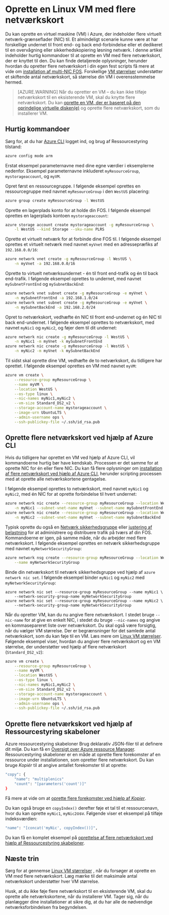 <properties
   pageTitle="Oprette en Linux VM med flere netværkskort | Microsoft Azure"
   description="Lær, hvordan du opretter en Linux VM med flere netværkskort, der er knyttet til den ved hjælp af Azure CLI eller Ressourcestyring skabeloner."
   services="virtual-machines-linux"
   documentationCenter=""
   authors="iainfoulds"
   manager="timlt"
   editor=""/>

<tags
   ms.service="virtual-machines-linux"
   ms.devlang="na"
   ms.topic="article"
   ms.tgt_pltfrm="vm-linux"
   ms.workload="infrastructure"
   ms.date="10/27/2016"
   ms.author="iainfou"/>

# <a name="creating-a-linux-vm-with-multiple-nics"></a>Oprette en Linux VM med flere netværkskort
Du kan oprette en virtuel maskine (VM) i Azure, der indeholder flere virtuelt netværk-grænseflader (NIC) til. Et almindeligt scenarie kunne være at har forskellige undernet til front end- og back end-forbindelse eller et dedikeret til en overvågning eller sikkerhedskopiering løsning netværk. I denne artikel indeholder hurtig kommandoer til at oprette en VM med flere netværkskort, der er knyttet til den. Du kan finde detaljerede oplysninger, herunder hvordan du opretter flere netværkskort i din egen fest scripts få mere at vide om [installation af multi-NIC FOS](../virtual-network/virtual-network-deploy-multinic-arm-cli.md). Forskellige [VM størrelser](virtual-machines-linux-sizes.md) understøtter et skiftende antal netværkskort, så størrelse din VM i overensstemmelse hermed.

>[AZURE.WARNING] Når du opretter en VM – du kan ikke tilføje netværkskort til en eksisterende VM, skal du knytte flere netværkskort. Du kan [oprette en VM, der er baseret på den oprindelige virtuelle disken(e)](virtual-machines-linux-copy-vm.md) og oprette flere netværkskort, som du installerer VM.

## <a name="quick-commands"></a>Hurtig kommandoer
Sørg for, at du har [Azure CLI](../xplat-cli-install.md) logget ind, og brug af Ressourcestyring tilstand:

```bash
azure config mode arm
```

Erstat eksempel parameternavne med dine egne værdier i eksemplerne nedenfor. Eksempel parameternavne inkluderet `myResourceGroup`, `mystorageaccount`, og `myVM`.

Opret først en ressourcegruppe. I følgende eksempel oprettes en ressourcegruppe med navnet `myResourceGroup` i den `WestUS` placering:

```bash
azure group create myResourceGroup -l WestUS
```

Oprette en lagerplads konto for at holde din FOS. I følgende eksempel oprettes en lagerplads kontoen `mystorageaccount`:

```bash
azure storage account create mystorageaccount -g myResourceGroup \
    -l WestUS --kind Storage --sku-name PLRS
```

Oprette et virtuelt netværk for at forbinde dine FOS til. I følgende eksempel oprettes et virtuelt netværk med navnet `myVnet` med en adressepræfiks af `192.168.0.0/16`:

```bash
azure network vnet create -g myResourceGroup -l WestUS \
    -n myVnet -a 192.168.0.0/16
```

Oprette to virtuelt netværksundernet - én til front end-trafik og én til back end-trafik. I følgende eksempel oprettes to undernet, med navnet `mySubnetFrontEnd` og `mySubnetBackEnd`:

```bash
azure network vnet subnet create -g myResourceGroup -e myVnet \
    -n mySubnetFrontEnd -a 192.168.1.0/24
azure network vnet subnet create -g myResourceGroup -e myVnet \
    -n mySubnetBackEnd -a 192.168.2.0/24
```

Opret to netværkskort, vedhæfte én NIC til front end-undernet og én NIC til back end-undernet. I følgende eksempel oprettes to netværkskort, med navnet `myNic1` og `myNic2`, og føjer dem til dit undernet:

```bash
azure network nic create -g myResourceGroup -l WestUS \
    -n myNic1 -m myVnet -k mySubnetFrontEnd
azure network nic create -g myResourceGroup -l WestUS \
    -n myNic2 -m myVnet -k mySubnetBackEnd
```

Til sidst skal oprette dine VM, vedhæfte de to netværkskort, du tidligere har oprettet. I følgende eksempel oprettes en VM med navnet `myVM`:

```bash
azure vm create \
    --resource-group myResourceGroup \
    --name myVM \
    --location WestUS \
    --os-type linux \
    --nic-names myNic1,myNic2 \
    --vm-size Standard_DS2_v2 \
    --storage-account-name mystorageaccount \
    --image-urn UbuntuLTS \
    --admin-username ops \
    --ssh-publickey-file ~/.ssh/id_rsa.pub
```

## <a name="creating-multiple-nics-using-azure-cli"></a>Oprette flere netværkskort ved hjælp af Azure CLI
Hvis du tidligere har oprettet en VM ved hjælp af Azure CLI, vil kommandoerne hurtig bør have kendskab. Processen er det samme for at oprette NIC for én eller flere NIC. Du kan få flere oplysninger om [installation af flere netværkskort ved hjælp af Azure CLI](../virtual-network/virtual-network-deploy-multinic-arm-cli.md), herunder scripting processen med at oprette alle netværkskortene gentagelse.

I følgende eksempel oprettes to netværkskort, med navnet `myNic1` og `myNic2`, med én NIC for at oprette forbindelse til hvert undernet:

```bash
azure network nic create --resource-group myResourceGroup --location WestUS \
    -n myNic1 --subnet-vnet-name myVnet --subnet-name mySubnetFrontEnd
azure network nic create --resource-group myResourceGroup --location WestUS \
    -n myNic2 --subnet-vnet-name myVnet --subnet-name mySubnetBackEnd
```

Typisk oprette du også en [Netværk sikkerhedsgruppe](../virtual-network/virtual-networks-nsg.md) eller [justering af belastning](../load-balancer/load-balancer-overview.md) for at administrere og distribuere trafik på tværs af din FOS. Kommandoerne er igen, på samme måde, når du arbejder med flere netværkskort. I følgende eksempel oprettes en netværk sikkerhedsgruppe med navnet `myNetworkSecurityGroup`:

```bash
azure network nsg create --resource-group myResourceGroup --location WestUS \
    --name myNetworkSecurityGroup
```

Binde din netværkskort til netværk sikkerhedsgruppe ved hjælp af `azure network nic set`. I følgende eksempel binder `myNic1` og `myNic2` med `myNetworkSecurityGroup`:

```bashazure 
azure network nic set --resource-group myResourceGroup --name myNic1 \
    --network-security-group-name myNetworkSecurityGroup
azure network nic set --resource-group myResourceGroup --name myNic2 \
    --network-security-group-name myNetworkSecurityGroup
```

Når du opretter VM, kan du nu angive flere netværkskort. I stedet bruge `--nic-name` for at give en enkelt NIC, i stedet du bruge `--nic-names` og angive en kommasepareret liste over netværkskort. Du skal også være forsigtig, når du vælger VM størrelse. Der er begrænsninger for det samlede antal netværkskort, som du kan føje til en VM. Læs mere om [Linux VM størrelser](virtual-machines-linux-sizes.md). Følgende eksempel viser, hvordan du angiver flere netværkskort og en VM størrelse, der understøtter ved hjælp af flere netværkskort (`Standard_DS2_v2`):

```bash
azure vm create \
    --resource-group myResourceGroup \
    --name myVM \
    --location WestUS \
    --os-type linux \
    --nic-names myNic1,myNic2 \
    --vm-size Standard_DS2_v2 \
    --storage-account-name mystorageaccount \
    --image-urn UbuntuLTS \
    --admin-username ops \
    --ssh-publickey-file ~/.ssh/id_rsa.pub
```

## <a name="creating-multiple-nics-using-resource-manager-templates"></a>Oprette flere netværkskort ved hjælp af Ressourcestyring skabeloner
Azure ressourcestyring skabeloner Brug deklarativ JSON-filer til at definere dit miljø. Du kan få en [Oversigt over Azure ressource Manager](../azure-resource-manager/resource-group-overview.md). Ressourcestyring skabeloner er en måde at oprette flere forekomster af en ressource under installationen, som opretter flere netværkskort. Du kan bruge *Kopiér* til at angive antallet forekomster til at oprette:

```bash
"copy": {
    "name": "multiplenics"
    "count": "[parameters('count')]"
}
```

Få mere at vide om at [oprette flere forekomster ved hjælp af *Kopier*](../resource-group-create-multiple.md). 

Du kan også bruge en `copyIndex()` derefter føje et tal til et ressourcenavn, hvor du kan oprette `myNic1`, `myNic2`osv. Følgende viser et eksempel på tilføje indeksværdien:

```bash
"name": "[concat('myNic', copyIndex())]", 
```

Du kan få en komplet eksempel på [oprettelse af flere netværkskort ved hjælp af Ressourcestyring skabeloner](../virtual-network/virtual-network-deploy-multinic-arm-template.md).

## <a name="next-steps"></a>Næste trin
Sørg for at gennemse [Linux VM størrelser](virtual-machines-linux-sizes.md) , når du forsøger at oprette en VM med flere netværkskort. Læg mærke til det maksimale antal netværkskort understøtter hver VM størrelse. 

Husk, at du ikke føje flere netværkskort til en eksisterende VM, skal du oprette alle netværkskortene, når du installerer VM. Tager sig, når du planlægger dine installationer at sikre dig, at du har alle de nødvendige netværksforbindelsen fra begyndelsen.